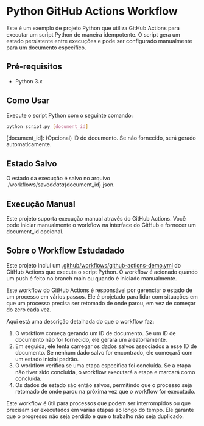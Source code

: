 # Python GitHub Actions Workflow

Este é um exemplo de projeto Python que utiliza GitHub Actions para executar um script Python de maneira idempotente. O script gera um estado persistente entre execuções e pode ser configurado manualmente para um documento específico.

## Pré-requisitos

- Python 3.x

## Como Usar

Execute o script Python com o seguinte comando:

```bash
python script.py [document_id]
```

[document_id]: (Opcional) ID do documento. Se não fornecido, será gerado automaticamente.

## Estado Salvo

O estado da execução é salvo no arquivo ./workflows/saved*data*{document_id}.json.

## Execução Manual

Este projeto suporta execução manual através do GitHub Actions. Você pode iniciar manualmente o workflow na interface do GitHub e fornecer um document_id opcional.

## Sobre o Workflow Estudadado

Este projeto inclui um [.github/workflows/github-actions-demo.yml](.github/workflows/github-actions-demo.yml) do GitHub Actions que executa o script Python. O workflow é acionado quando um push é feito no branch main ou quando é iniciado manualmente.

Este workflow do GitHub Actions é responsável por gerenciar o estado de um processo em vários passos. Ele é projetado para lidar com situações em que um processo precisa ser retomado de onde parou, em vez de começar do zero cada vez.

Aqui está uma descrição detalhada do que o workflow faz:

1. O workflow começa gerando um ID de documento. Se um ID de documento não for fornecido, ele gerará um aleatoriamente.
2. Em seguida, ele tenta carregar os dados salvos associados a esse ID de documento. Se nenhum dado salvo for encontrado, ele começará com um estado inicial padrão.
3. O workflow verifica se uma etapa específica foi concluída. Se a etapa não tiver sido concluída, o workflow executará a etapa e marcará como concluída.
4. Os dados de estado são então salvos, permitindo que o processo seja retomado de onde parou na próxima vez que o workflow for executado.

Este workflow é útil para processos que podem ser interrompidos ou que precisam ser executados em várias etapas ao longo do tempo. Ele garante que o progresso não seja perdido e que o trabalho não seja duplicado.
